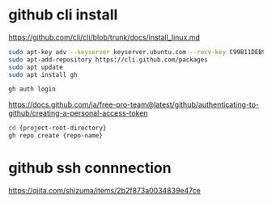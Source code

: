 
# github cli install
https://github.com/cli/cli/blob/trunk/docs/install_linux.md

```bash
sudo apt-key adv --keyserver keyserver.ubuntu.com --recv-key C99B11DEB97541F0
sudo apt-add-repository https://cli.github.com/packages
sudo apt update
sudo apt install gh

gh auth login
```

https://docs.github.com/ja/free-pro-team@latest/github/authenticating-to-github/creating-a-personal-access-token

```bash
cd {project-root-directory}
gh repo create {repo-name}
```


# github ssh connnection
https://qiita.com/shizuma/items/2b2f873a0034839e47ce



